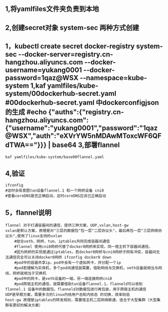 1,将yamlfiles文件夹负责到本地
---
2,创建secret对象 system-sec 两种方式创建
---
   1，kubectl create secret docker-registry system-sec --docker-server=registry.cn-hangzhou.aliyuncs.com --docker-username=yukang0001 --docker-password=1qaz@WSX --namespace=kube-system
   1,kaf yamlfiles/kube-system/00dockerhub-secret.yaml
   #00dockerhub-secret.yaml 中dockerconfigjson 的生成
   #echo {"auths":{"registry.cn-hangzhou.aliyuncs.com":{"username":"yukang0001","password":"1qaz@WSX","auth":"eXVrYW5nMDAwMToxcWF6QFdTWA=="}}} | base64
3,部署flannel
---
    kaf yamlfiles/kube-system/base00flannel.yaml
4,验证
---
    ifconfig
    #这时会有意图tun设备flannel.1 和一个网桥设备 cni0
    #查看coreDNS是否正确启动，这时coreDNS应该已正确启动
5，flannel说明
---
    flannel 对于打通容器间的通信，提供三种方案，UDP,vxlan,host-gw
    vxlan是默认方案，原理是对"三层的数据包"包一层"二层协议头"，最后再包一层"三层网络协议头",使用了linux支持的vxlan
        #结合veth、网桥、tun、iptables共同完成容器间通信
        #flannel 使用cni0网桥代替了docker0网桥来实现，同一宿主机下容器间通信，
        #因为网桥的实现是通过iptables，若docker0网桥与cni0网桥子网有冲突，容器间无法通信完全可以关闭docker0网桥 ifconfig docker0 down
        #pod中的容器共享ip，pod中会有一个虚拟网卡，并分配一个ip
        #pod若理解为实体机，多个pod间通信就需要，借助网线与交换机，veth设备就相当与网线，网桥就相当于交换机
        #pod中的网卡，是veth设备的一端，另一端连接网桥cni0
        #pod跨宿主机的通信，就需要借助tun设备flannel.1，flanneld可以收到 flannel.1 设备中的数据包，flanneld对数据包进行再包装，用于跨宿主机的通信
    UDP是早期方案，需要多次的linux内核用户态和内核态 的切换，效率较低
    host-gw 原理是iptables的转发规则，需要宿主机二层网络联通，适合于大型集群（大型集群有更好的解决方案）
    